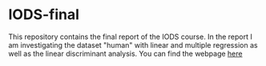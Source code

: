 # IODS-final
This repository contains the final report of the IODS course. In the report I am investigating the dataset "human" with linear and multiple regression as well as the linear discriminant analysis.
You can find the webpage [here](https://evaroth.github.io/IODS-final)
